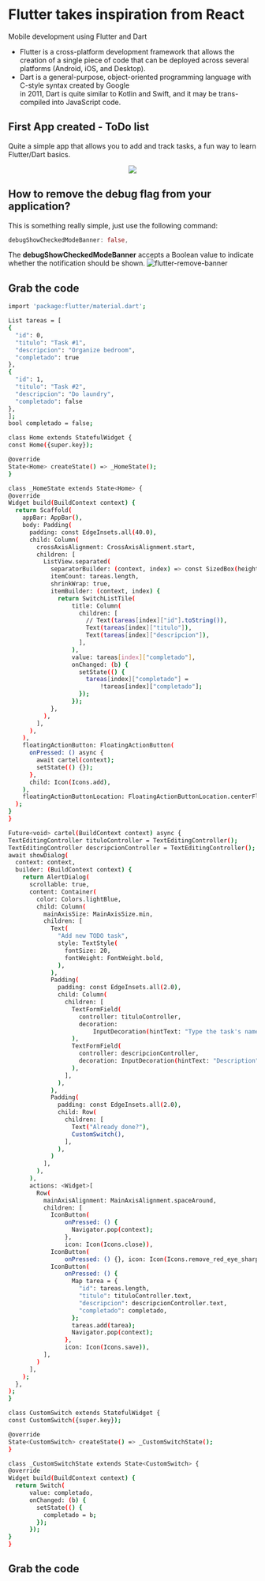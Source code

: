 # Flutter takes inspiration from React
Mobile development using Flutter and Dart <br>
* Flutter is a cross-platform development framework that allows the creation of a single
piece of code that can be deployed across several platforms (Android, iOS, and
Desktop). <br>
* Dart is a general-purpose, object-oriented programming language with C-style syntax created by Google <br>
in 2011, Dart is quite similar to Kotlin and Swift, and it may be trans-compiled into JavaScript code.
## First App created - ToDo list

Quite a simple app that allows you to add and track tasks, a fun way to learn Flutter/Dart basics.
<p align="center"><img src="https://user-images.githubusercontent.com/51704179/235729853-7a31f9f7-7952-4690-8047-6c0f8e547344.gif"/>

## How to remove the debug flag from your application?
This is something really simple, just use the following command:
```dart
debugShowCheckedModeBanner: false,
```
The **debugShowCheckedModeBanner** accepts  a Boolean value to indicate whether the notification should be shown.
![flutter-remove-banner](https://user-images.githubusercontent.com/51704179/235453780-3c43561f-e375-48a8-9272-d243e70dad88.gif)
  
## Grab the code
  ```bash
  import 'package:flutter/material.dart';

List tareas = [
  {
    "id": 0,
    "titulo": "Task #1",
    "descripcion": "Organize bedroom",
    "completado": true
  },
  {
    "id": 1,
    "titulo": "Task #2",
    "descripcion": "Do laundry",
    "completado": false
  },
];
bool completado = false;

class Home extends StatefulWidget {
  const Home({super.key});

  @override
  State<Home> createState() => _HomeState();
}

class _HomeState extends State<Home> {
  @override
  Widget build(BuildContext context) {
    return Scaffold(
      appBar: AppBar(),
      body: Padding(
        padding: const EdgeInsets.all(40.0),
        child: Column(
          crossAxisAlignment: CrossAxisAlignment.start,
          children: [
            ListView.separated(
              separatorBuilder: (context, index) => const SizedBox(height: 20),
              itemCount: tareas.length,
              shrinkWrap: true,
              itemBuilder: (context, index) {
                return SwitchListTile(
                    title: Column(
                      children: [
                        // Text(tareas[index]["id"].toString()),
                        Text(tareas[index]["titulo"]),
                        Text(tareas[index]["descripcion"]),
                      ],
                    ),
                    value: tareas[index]["completado"],
                    onChanged: (b) {
                      setState(() {
                        tareas[index]["completado"] =
                            !tareas[index]["completado"];
                      });
                    });
              },
            ),
          ],
        ),
      ),
      floatingActionButton: FloatingActionButton(
        onPressed: () async {
          await cartel(context);
          setState(() {});
        },
        child: Icon(Icons.add),
      ),
      floatingActionButtonLocation: FloatingActionButtonLocation.centerFloat,
    );
  }
}

Future<void> cartel(BuildContext context) async {
  TextEditingController tituloController = TextEditingController();
  TextEditingController descripcionController = TextEditingController();
  await showDialog(
    context: context,
    builder: (BuildContext context) {
      return AlertDialog(
        scrollable: true,
        content: Container(
          color: Colors.lightBlue,
          child: Column(
            mainAxisSize: MainAxisSize.min,
            children: [
              Text(
                "Add new TODO task",
                style: TextStyle(
                  fontSize: 20,
                  fontWeight: FontWeight.bold,
                ),
              ),
              Padding(
                padding: const EdgeInsets.all(2.0),
                child: Column(
                  children: [
                    TextFormField(
                      controller: tituloController,
                      decoration:
                          InputDecoration(hintText: "Type the task's name"),
                    ),
                    TextFormField(
                      controller: descripcionController,
                      decoration: InputDecoration(hintText: "Description"),
                    ),
                  ],
                ),
              ),
              Padding(
                padding: const EdgeInsets.all(2.0),
                child: Row(
                  children: [
                    Text("Already done?"),
                    CustomSwitch(),
                  ],
                ),
              )
            ],
          ),
        ),
        actions: <Widget>[
          Row(
            mainAxisAlignment: MainAxisAlignment.spaceAround,
            children: [
              IconButton(
                  onPressed: () {
                    Navigator.pop(context);
                  },
                  icon: Icon(Icons.close)),
              IconButton(
                  onPressed: () {}, icon: Icon(Icons.remove_red_eye_sharp)),
              IconButton(
                  onPressed: () {
                    Map tarea = {
                      "id": tareas.length,
                      "titulo": tituloController.text,
                      "descripcion": descripcionController.text,
                      "completado": completado,
                    };
                    tareas.add(tarea);
                    Navigator.pop(context);
                  },
                  icon: Icon(Icons.save)),
            ],
          )
        ],
      );
    },
  );
}

class CustomSwitch extends StatefulWidget {
  const CustomSwitch({super.key});

  @override
  State<CustomSwitch> createState() => _CustomSwitchState();
}

class _CustomSwitchState extends State<CustomSwitch> {
  @override
  Widget build(BuildContext context) {
    return Switch(
        value: completado,
        onChanged: (b) {
          setState(() {
            completado = b;
          });
        });
  }
}
 ```
  ## Grab the code
  
